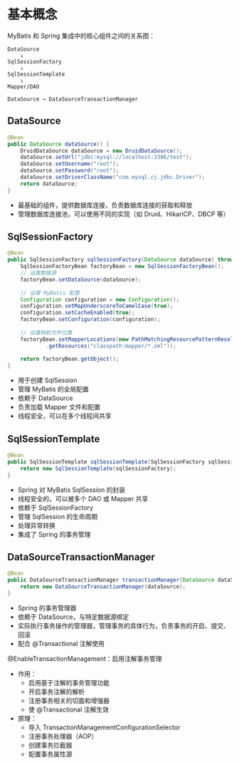# 基本概念

MyBatis 和 Spring 集成中的核心组件之间的关系图：

```
DataSource
    ↓
SqlSessionFactory
    ↓
SqlSessionTemplate
    ↓
Mapper/DAO

DataSource → DataSourceTransactionManager
```

## DataSource

```java
@Bean
public DataSource dataSource() {
    DruidDataSource dataSource = new DruidDataSource();
    dataSource.setUrl("jdbc:mysql://localhost:3306/test");
    dataSource.setUsername("root");
    dataSource.setPassword("root");
    dataSource.setDriverClassName("com.mysql.cj.jdbc.Driver");
    return dataSource;
}
```

- 最基础的组件，提供数据库连接，负责数据库连接的获取和释放
- 管理数据库连接池，可以使用不同的实现（如 Druid、HikariCP、DBCP 等）

## SqlSessionFactory

```java
@Bean
public SqlSessionFactory sqlSessionFactory(DataSource dataSource) throws Exception {
    SqlSessionFactoryBean factoryBean = new SqlSessionFactoryBean();
    // 设置数据源
    factoryBean.setDataSource(dataSource);
    
    // 设置 MyBatis 配置
    Configuration configuration = new Configuration();
    configuration.setMapUnderscoreToCamelCase(true);
    configuration.setCacheEnabled(true);
    factoryBean.setConfiguration(configuration);
    
    // 设置映射文件位置
    factoryBean.setMapperLocations(new PathMatchingResourcePatternResolver()
            .getResources("classpath:mapper/*.xml"));
            
    return factoryBean.getObject();
}
```

- 用于创建 SqlSession
- 管理 MyBatis 的全局配置
- 依赖于 DataSource
- 负责加载 Mapper 文件和配置
- 线程安全，可以在多个线程间共享

## SqlSessionTemplate

```java
@Bean
public SqlSessionTemplate sqlSessionTemplate(SqlSessionFactory sqlSessionFactory) {
    return new SqlSessionTemplate(sqlSessionFactory);
}
```

- Spring 对 MyBatis SqlSession 的封装
- 线程安全的，可以被多个 DAO 或 Mapper 共享
- 依赖于 SqlSessionFactory
- 管理 SqlSession 的生命周期
- 处理异常转换
- 集成了 Spring 的事务管理

## DataSourceTransactionManager

```java
@Bean
public DataSourceTransactionManager transactionManager(DataSource dataSource) {
    return new DataSourceTransactionManager(dataSource);
}
```

- Spring 的事务管理器
- 依赖于 DataSource，与特定数据源绑定
- 实际执行事务操作的管理器，管理事务的具体行为，负责事务的开启、提交、回滚
- 配合 @Transactional 注解使用

@EnableTransactionManagement：启用注解事务管理

- 作用：
  - 启用基于注解的事务管理功能
  - 开启事务注解的解析
  - 注册事务相关的切面和增强器
  - 使 @Transactional 注解生效
- 原理：
  - 导入 TransactionManagementConfigurationSelector
  - 注册事务处理器（AOP）
  - 创建事务拦截器
  - 配置事务属性源